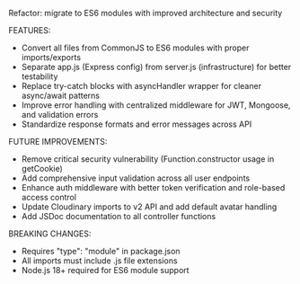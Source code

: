Refactor: migrate to ES6 modules with improved architecture and security

FEATURES:
- Convert all files from CommonJS to ES6 modules with proper imports/exports
- Separate app.js (Express config) from server.js (infrastructure) for better testability
- Replace try-catch blocks with asyncHandler wrapper for cleaner async/await patterns
- Improve error handling with centralized middleware for JWT, Mongoose, and validation errors
- Standardize response formats and error messages across API

FUTURE IMPROVEMENTS:
- Remove critical security vulnerability (Function.constructor usage in getCookie)
- Add comprehensive input validation across all user endpoints
- Enhance auth middleware with better token verification and role-based access control
- Update Cloudinary imports to v2 API and add default avatar handling
- Add JSDoc documentation to all controller functions

BREAKING CHANGES:
- Requires "type": "module" in package.json
- All imports must include .js file extensions
- Node.js 18+ required for ES6 module support
